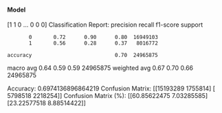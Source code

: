 #### Model
[1 1 0 ... 0 0 0]
Classification Report:
              precision    recall  f1-score   support

           0       0.72      0.90      0.80  16949103
           1       0.56      0.28      0.37   8016772

    accuracy                           0.70  24965875
   macro avg       0.64      0.59      0.59  24965875
weighted avg       0.67      0.70      0.66  24965875

Accuracy: 0.6974136896864219
Confusion Matrix:
[[15193289  1755814]
 [ 5798518  2218254]]
Confusion Matrix (%):
[[60.85622475  7.03285585]
 [23.22577518  8.88514422]]
